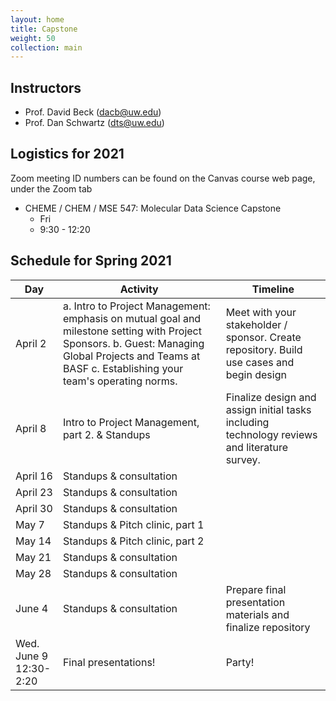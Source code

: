 ```yaml
---
layout: home
title: Capstone
weight: 50
collection: main
---
```


## Instructors

- Prof. David Beck (dacb@uw.edu)
- Prof. Dan Schwartz (dts@uw.edu)

## Logistics for 2021

Zoom meeting ID numbers can be found on the Canvas course web page, under the Zoom tab

- CHEME / CHEM / MSE 547: Molecular Data Science Capstone
    - Fri
    - 9:30 - 12:20

## Schedule for Spring 2021

|Day|Activity  |Timeline|
|--|--|--|
|April 2|a. Intro to Project Management: emphasis on mutual goal and milestone setting with Project Sponsors. b. Guest: Managing Global Projects and Teams at BASF c. Establishing your team's operating norms.|Meet with your stakeholder / sponsor.  Create repository.  Build use cases and begin design|
|April 8| Intro to Project Management, part 2. & Standups|Finalize design and assign initial tasks including technology reviews and literature survey.|
|April 16|Standups & consultation||
|April 23|Standups & consultation||
|April 30|Standups & consultation||
|May 7|Standups & Pitch clinic, part 1||
|May 14|Standups & Pitch clinic, part 2||
|May 21|Standups & consultation||
|May 28|Standups & consultation||
|June 4|Standups & consultation|Prepare final presentation materials and finalize repository|
|Wed. June 9<br>12:30-2:20|Final presentations!|Party!|
